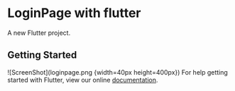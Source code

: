 # LoginPage with flutter

A new Flutter project.

## Getting Started
![ScreenShot](loginpage.png {width=40px height=400px})
For help getting started with Flutter, view our online
[documentation](https://flutter.io/).
